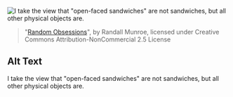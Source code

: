 ![I take the view that "open-faced sandwiches" are not sandwiches, but all other physical objects are.](https://imgs.xkcd.com/comics/random_obsessions.png)
> "[Random Obsessions](https://xkcd.com/1835/)", by Randall Munroe, licensed under Creative Commons Attribution-NonCommercial 2.5 License

## Alt Text
I take the view that "open-faced sandwiches" are not sandwiches, but all other physical objects are.
